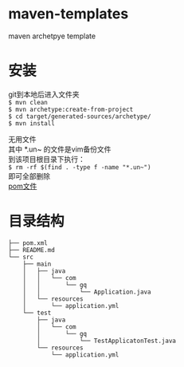 # maven-templates
maven archetpye template <br>

安装
=======
git到本地后进入文件夹 <br>
`$ mvn clean`<br>
`$ mvn archetype:create-from-project`  <br>
`$ cd target/generated-sources/archetype/`  <br>
`$ mvn install` <br>

无用文件 <br>
其中 *.un~ 的文件是vim备份文件  <br>
到该项目根目录下执行： <br>
`$ rm -rf $(find . -type f -name "*.un~")` <br>
即可全部删除 <br>
[pom文件](https://github.com/v-gq/maven-templates/blob/master/pom.xml)

目录结构 
========
~~~~~~~~~~~~~~~
├── pom.xml
├── README.md
└── src
    ├── main
    │   ├── java
    │   │   └── com
    │   │       └── gq
    │   │           └── Application.java
    │   └── resources
    │       └── application.yml
    └── test
        ├── java
        │   └── com
        │       └── gq
        │           └── TestApplicatonTest.java
        └── resources
            └── application.yml

